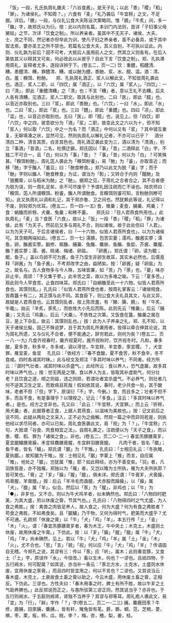<!-- { "loadSidebar": true } -->
　「饭」一段，孔氏执周礼膳夫：「六谷食酱」，是天子礼；以此「黍」「稷」「稻」「罪」，为诸侯礼。不知周？。」六食有「麦」「礼乃袭后「牛宜稌」之文，不足据。详后。「膳」一段，与仪礼公食大夫陈设次第略同，惟「膮」「牛炙」间，多一「醢」字，故郑氏以为衍。按：此以内则名篇，本训门内法则，首详「子妇事父母舅姑」之节，次详「饮食之制」，所以养亲者。虽其中不无天子、诸侯、大夫、士、庶之不同，然记者亦但举此为训，使凡子妇之养亲者，虽不必备具，或于其中取法焉，要亦圣王之所不禁也。若篇名公食大夫，其义自别，不可执以证此。内则、仪礼孰为前后？固不可考，大抵后人虽用前人之文，然其立义则各有。在后人第依其义以释其文可矣，何必改此以从彼乎？自此下言「饮食之制」，郑、孔执滞用周礼，妄释者尤多，逐段详辨于下。(卷五二，页一二)
饮：重醴，稻醴清、糟，黍醴清、糟，罪醴清、糟，或以酏为醴，黍酏、浆、水、醷、滥。酒：清、白。羞：糗饵、粉酏。
　郑、孔执周礼酒正、浆人以解此文，不知皆周礼袭此也。酒正、浆人二职，以「四饮」属「酒正」，以「六饮」属「浆人」。「四饮」：一曰「清」，即此「重醴清糟」之「清」也；不言「糟」者，意以王礼不去糟，后夫人各有清糟，见酒正、浆人二职文。取其与此别也。二曰「医」，即此「醷」也，以音近亦取别也。三曰「浆」，即此「黍酏」也。「六饮」：一曰「水」，即此「水」也。二曰「浆」，即此「浆」也。三曰「醴」，即此「重醴」也。四曰「凉」，即此「滥」也，以音近亦取别也。五曰「医」，即「醷」也，说见上。但「四饮」即「六饮」中之四，彼意欲分为「酒」「浆」二职，故变此文之六以为十，但不知「浆人」何以取「六饮」中之一为名？而「酒正」中何以又有「浆」？其中错互重复，无聊填凑之状，显然可见，然则执周礼以解礼记者，不亦可以已乎？
　酒分清白二种，清言其质，白言其色也。周礼酒正袭此变为三，酒以清为「清酒」，别立「事酒」「昔酒」二名，杜撰迂僻。郑氏因以「事」「昔」二酒释此「白」字，不独二不可合一，且「白」何以为「事」「昔」？「事」「昔」何以为「白」？可笑殊甚。「糗饵粉酏」，周礼笾人袭此为「糗饵粉餈」，易「酏」为「餈」，亦取音近；而移「酏」字于醢人「羞豆」曰：「酏食糁食。」郑乃以此文为脱「餈」字；而于「酏」字则以醢人「酏食糁食」为证，谓当为「餰」；又转合于内则「饘酏」及「狼臅膏，以与稻米为酏」之「酏」。据郑之见，于周礼之合者合之，其不合者便为脱为误，则一周礼足矣，余不可尽废乎？予谓礼因注疏而亡不诬也。陆农师曰：「糗饵，笾人所谓糗饵。粉餈，醢人所谓酏食。言糗饵则餈可知，言粉酏则糁可知」。此又执周礼以调和礼记，其于郑亦鲁、卫之间也。然犹赖此等说，礼记得以不废，则较郑为优耳。(卷五二，页一四-一五)
食，雉羹；麦食，脯羹、鸡羹；？食：蜗醢而折稌、犬羹、兔羹；和糁不蒌。
　郑氏曰：「目人君燕食所用也。」此执周礼」「麦」当？食医「六食」，故以上「饭」一段「黍」「稷」「稻」「罪」为诸侯，此有「为天子。然前后又多与周礼不合，则似诸侯。故于此处但曰「人君」，以为为天子可。于后言诸侯者，曰「一十六物，似皆人君燕所食也」，以为为诸侯可。其含糊两端如此。(卷五二，页一七)
濡豚，包苦实蒌；濡鸡，醢酱实蓼；濡鱼，卵，醢酱实蓼。腶修、蚳醢、脯羹、兔醢、麋肤、鱼醢、鱼脍、芥酱、麋腥、醢？酱实蓼；濡、酱、桃诸、梅诸、卵盐。
　「卵酱」，郑氏谓：「卵，读为鲲；鲲，鱼子。」盖以鸟卵不可为酱，鱼子乃湿生非卵生故耳，其实未必然也。后儒竟释「卵酱」为「鱼子酱」，不考郑改字之由，益陋矣。按：「卵酱」疑「卵盐」为之，故名与。古人食物多与今人殊，五味皆兼，如「苦」乃「荼」也，「蒌」味亦非止辛。周颂：「予又集于蓼。」此辛苦之菜，故以为多难之喻。下云：「夏多苦。」观此则今人罕食苦，止食四味耳。郑氏曰：「自蜗醢至此一十六物，似皆人君燕所食也。其馔则乱。」孔氏曰：「似皆人君燕所食也者，按周礼掌客云：『诸侯相食，皆鼎簋十有二』，其正馔与此不同。其食臣下，则公食大夫礼具其文，与此又异，故疑是人君燕食也。云其馔则乱者，按上陈庶羞，有『膷、臐、膮』，有『牛炙、牛胾』。始云『羊炙，豕炙』，而依牲大小先后而陈。此则先云『雉羹』，后云『脯羹』；又先云『鸡羹』，后云『犬羹』，不依牲之次第。又饭食在簋，醢羹之属在豆，是上下杂乱，故云：其馔则乱也。」按：此为人子养亲之礼，郑、孔不知，以天子诸侯比儗，固己不殊说梦，且于其为周礼所袭用者，皆得以牵合伸其论说，其为周礼所遗，又与仪礼不合者，便不能通之，辞穷若此，则何为矣？(卷五二，页一八-一九)
凡食齐视春时，羹齐视夏时，酱齐视秋时，饮齐视冬时。凡和，春多酸，夏多苦，秋多辛，冬多咸，调以滑甘。牛宜稌，羊宜黍，豕宜稷。？，犬宜罪，雁宜麦，鱼宜
　孔氏曰：「依经方：『春不食酸，夏不食苦，秋不食辛，冬不食咸。四时各减其时昧。』此与经文及郑注『多其时味以养气』不同者。经方所云：『谓时气壮者，减其时味以杀盛气。』此经所云：食以养人，恐气虚羸，故多其时味以养气也。」按：世无两是之理，食以养人为主，皆取其补虚助气，何分壮老？且饮食之道，顺之则益，违之则损，若谓壮者宜杀盛气，不必养气，则壮者几何不逆其卫生之宜，而致病且死哉！假如依其说，春时，老少共食一处，其于酸味，老者不但（「但」字下，原误衍「不」字，今删。）食，而且多之；壮者不但不多，而且不食，有是事理乎？以理揆之，记云：「多食。」注云：「多其时味以养气者。」是也。经方之言非也。孔又曰：「此云：『牛宜稌，犬宜罪。』而上云『折稌，用犬羹』者，此据尊者正食，上据人君燕食，以滋味为美故也。」按：记文前后之说不同，此疑从两处之文采入，正不必为之曲解。然观一篇之中而异同若是，则执他经以求尽同者，亦可以已矣。周礼食医袭此文，易「视」为「？」。「牛宜稌」六句，大抵谓「谷食、肉食相宜之法」。自周礼袭之，注疏便以为「天子之食」，而以黍、稷、稻、罪为「诸侯之食」，非也。(卷五二，页二○-二一)
春宜羔豚膳膏芗，夏宜腒鱐膳膏臊，禾宜犊麛膳膏腥，冬宜鲜羽膳膏膻。
　凡肉干者，皆名「腒」；鱼干者，皆名「鱐」。郑氏谓「腒」为「干雉。」孔氏曰：「士相见礼云：『冬执雉，夏执腒。』故知腒为干雉」。按：士相见礼「腒」字蒙上「雉」而言，自应属「雉」，他处之「腒」，岂犹属「雉」耶？如此释经，亦为不善变矣。「羽」者，凡羽族皆是，亦不独雁。郑独以为「雁」者，又岂以雉为士所执，雁为大夫所执耶？皆可笑也。「膏」之「芗」「臊」「腥」「膻」，俱未详。郑氏谓：「牛膏芗，犬膏臊，鸡膏腥，羊膏膻。」按：后云「羊冷毛而毳膻，犬赤股而躁臊」，以「臊」属「犬」，「膻」属「羊」，似合。然后以「豕」为「腥」，非鸡也；以「牛」为「●」，非芗也，又不合。则以为牛犬鸡羊者，似未确然也。郑氏曰：「八物四时肥美，为其大盛，煎以休废之膏，节其气也。」孔氏曰：「八物得四时之气尤盛，为人食之弗胜。」按：禽兽之肉皆足养人，故人食之，何为大盛？何为有食之弗胜者？苟食之弗胜，不如弗食矣。且「腒鱐」乃干物，又何为得时气，肥美而大盛乎？尤不可通。孔疏郑「休废之膏」以「牛」「犬」「鸡」「羊」，本五行传「土」「金」「木」「火」，谓：「春宜羔豚膳膏芗者，春为木王，牛中央土；木克土，木盛则土休废，故用休废之牛膏。」下仿此。按：以「芗」「臊」「腥」「膻」属「牛」「犬」「鸡」「羊」尚未确然，见上。若以「牛」「犬」「鸡」「羊」属「土」「金」「木」「火」，尤不合也。「思」「言」「貌」「视」何以应「牛」「犬」「鸡」「羊」？传语固自无稽。今郑孔之说，其谬有三：传以「豕」应「听」，属木；此则春宜豚，又食土（「土」字，原误作「水」，今径改。）畜以生木，何也？一谬也。且祇四物，于五行阙水，何可配属？如其说，亦当补一条云：「豕北方水，土克水，土盛则水休废，宜用休废之豕膏。」而且四时皆宜用之，何以不言也？二谬也。又其说当云：春木盛，木克土，土衰故食土畜之膏以助之，今云木盛，用休废土畜之膏，正相反。下仿此。三谬也。方性夫曰：「春木用事之时，脾土有所不胜，故以牛芗之土气助养脾也。」此反郑说而正之，与愚所驳第三谬正同，然其说当乎？亦非也。于五行则阙水，于五脏则阙肾，肾独不当养乎？其谬与郑等耳。周礼庖人袭此文，易「宜」为「行」，「鲜」字作「？」字(卷五二，页二一-二三)
脯，麋鹿田豕？牛修，鹿脯，田豕脯，麋脯，，皆有轩，雉兔皆有芼。爵，鷃，蜩，范，芝栭，菱，椇，枣，栗，榣，柿，瓜，桃，李？，梅，杏，楂，梨，姜，桂。

